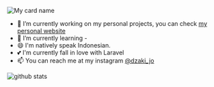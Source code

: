![My card name](https://cardivo.vercel.app/api?name=Dzaki%20Jo%20&description=Tukang%20ngopi%20hehehe&image=https://avatars.githubusercontent.com/u/47619660?v=4&backgroundColor=%23293B5F&instagram=dzaki_jo&github=dzakijo1&twitter=petualangkusam&pattern=topography&colorPattern=%2347597E&fontColor=%23ddd&iconColor=%23fff&opacity=0.3)

- 🔭 I’m currently working on my personal projects, you can check <a href="http://magernulis.my.id">my personal website</a>
- 🌱 I’m currently learning -
- 😄 I'm natively speak Indonesian.
- 💕 I'm currently fall in love with Laravel
- 📫 You can reach me at my instagram [@dzaki_jo](https://instagram.com/dzaki_jo)

![github stats](https://github-readme-stats.vercel.app/api?username=dzakijo1&show_icons=true)
